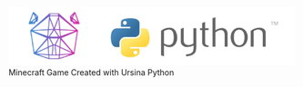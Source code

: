 <img src='https://github.com/Yixboost/Minecraft-with-Ursina-Python/blob/main/banner-ursina.png?raw=true'>
Minecraft Game Created with Ursina Python

